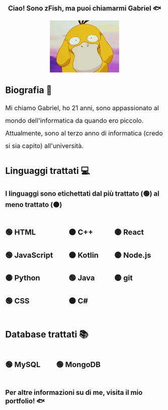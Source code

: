 <h2 align="center">Ciao! Sono zFish, ma puoi chiamarmi Gabriel 🐟</h2>

<p align="center">
  <img src="assets/psyduck.gif" alt="psyduck gif" style="display: block; margin: 0 auto;" />
</p>

# Biografia 🦐
<p style="font-size:20px; line-height: 40px">Mi chiamo Gabriel, ho 21 anni, sono appassionato al mondo dell'informatica da quando ero piccolo. Attualmente, sono al terzo anno di informatica (credo si sia capito) all'università.</p>

# Linguaggi trattati 💻
## I linguaggi sono etichettati dal più trattato (🟢) al meno trattato (🟠)
<div style="display:flex; flex-direction:row; gap:50px; font-size:20px">

<div style="flex-direction:column">

### 🟢 HTML
### 🟢 JavaScript
### 🟡 Python
### 🟢 CSS

</div>

<div style="flex-direction:column">

### 🟠 C++
### 🟠 Kotlin
### 🟢 Java
### 🟠 C#

</div>

<div style="flex-direction:column">

### 🟡 React
### 🟡 Node.js
### 🟡 git

</div>
</div>

# Database trattati 📚
<div style="display:flex; flex-direction:row; gap:50px; font-size:20px">

### 🟢 MySQL
### 🟢 MongoDB
</div>

<p align="center">
  <a style="text-decoration:none;" href="https://myfishfolio.vercel.app/">
    <h2>Per altre informazioni su di me, visita il mio portfolio! 🐟</h2>
  </a>
</p>
